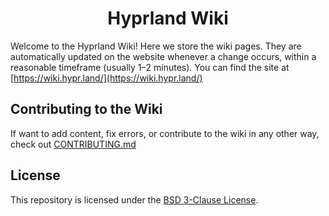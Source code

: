 <h1 style="text-align:center">
Hyprland Wiki
</h1>

Welcome to the Hyprland Wiki! Here we store the wiki pages. They are automatically updated on the
website whenever a change occurs, within a reasonable timeframe (usually 1–2 minutes).
You can find the site at [https://wiki.hypr.land/](https://wiki.hypr.land/)

## Contributing to the Wiki

If want to add content, fix errors, or contribute to the wiki in any other way, check out [CONTRIBUTING.md](/CONTRIBUTING.md)

## License

This repository is licensed under the [BSD 3-Clause License](./LICENSE).

